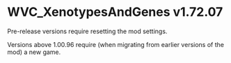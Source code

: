 # WVC_XenotypesAndGenes v1.72.07
 
Pre-release versions require resetting the mod settings.

Versions above 1.00.96 require (when migrating from earlier versions of the mod) a new game.
